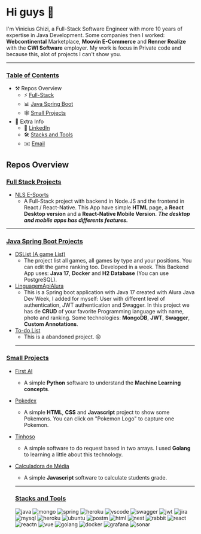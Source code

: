 
# Hi guys 👋

I'm Vinicius Ghizi, a Full-Stack Software Engineer with more 10 years of expertise in Java Development. Some companies then I worked: **Webcontinental** Marketplace, **Moovin E-Commerce** and **Renner Realize** with  the **CWI Software** employer. My work is focus in Private code and because this, alot of projects I can't show you.
___

### [Table of Contents](https://github.com/viniciusghizi#table-of-contents)

-   ⚒️  Repos Overview
    -   ⚡  [Full-Stack](https://github.com/viniciusghizi#full-stack-projects)
    -   📊  [Java Spring Boot](https://github.com/viniciusghizi#java-spring-boot-projects)
    -   🕸️  [Small Projects](https://github.com/viniciusghizi#Small-projects)
-   👾 Extra Info
    -   🔗  [LinkedIn](https://www.linkedin.com/in/vinicius-barbosa-ghizi/)
    -  🛠️ [Stacks and Tools](https://github.com/viniciusghizi#stacks-and-tools)
    -   ✉️  [Email](mailto://vinighizi@gmail.com)

## Repos Overview

### [Full Stack Projects](https://github.com/viniciusghizi#full-stack-projects)

-   [NLS E-Sports](https://github.com/viniciusghizi/nlwesports)
    -  A Full-Stack project with backend in Node.JS and the frontend in React / React-Native. This App have simple **HTML** page, a **React Desktop version** and a **React-Native Mobile Version**. ***The desktop and mobile apps has differents features.***
***

### [Java Spring Boot Projects](https://github.com/viniciusghizi#java-spring-boot-projects)

-   [DSList (A game List)](https://github.com/viniciusghizi/dslist)
    -   The project list all games, all games by type and your positions. You can edit the game ranking too. Developed in a week. This Backend App uses: **Java 17**, **Docker** and **H2 Database** (You can use PostgreSQL).
-   [LinguagemApiAlura](https://github.com/viniciusghizi/linguagemAPIalura)
    -   This is a Spring boot application with Java 17 created with Alura Java Dev Week, I added for myself: User with different level of authentication, JWT authentication and Swagger. In this project we has de **CRUD** of your favorite Programming language with name, photo and ranking. Some technologies: **MongoDB**, **JWT**, **Swagger**, **Custom Annotations**.
-   [To-do List](https://github.com/viniciusghizi/todolist)
    -   This is a abandoned project. 😢
    ***

### [Small Projects](https://github.com/viniciusghizi#small-projects)

-   [First AI](https://github.com/viniciusghizi/primeiraia)
    -  A simple **Python** software to understand the **Machine Learning concepts**. 
-   [Pokedex](https://github.com/viniciusghizi/pokedex)
    -  A simple **HTML**, **CSS** and **Javascript** project to show some Pokemons. You can click on "Pokemon Logo" to capture one Pokemon.
-   [Tinhoso](https://github.com/viniciusghizi/tinhoso)
    -  A simple software to do request based in two arrays. I used **Golang** to learning a little about this technology.
-   [Calculadora de Média](https://github.com/viniciusghizi/projetocalculadoramedias)
    -  A simple **Javascript** software to calculate students grade. 
    ---
    ### [Stacks and Tools](https://github.com/viniciusghizi#stacks-and-tools)
  
    ![java] ![mongo] ![spring] ![heroku] ![vscode] ![swagger] ![jwt] ![jira] ![mysql] 
     ![heroku] ![ubuntu] ![postm] ![html] ![nest] ![rabbit] ![react] ![reactn] ![vue] ![golang] ![docker] ![grafana] ![sonar]
    
<!-- DEV TOOLS'N'FRAMEWORKS -->
[java]:https://img.shields.io/badge/Java-ED8B00?style=for-the-badge&logo=java&logoColor=white
[netbeans]:https://img.shields.io/badge/apache%20netbeans-1B6AC6?style=for-the-badge&logo=apache%20netbeans%20IDE&logoColor=white
[mongo]:https://img.shields.io/badge/MongoDB-4EA94B?style=for-the-badge&logo=mongodb&logoColor=white
[heroku]:https://img.shields.io/badge/Heroku-430098?style=for-the-badge&logo=heroku&logoColor=white
[vscode]:https://img.shields.io/badge/Visual%20Studio%20Code-0078d7.svg?style=for-the-badge&logo=visual-studio-code&logoColor=white
[swagger]:https://img.shields.io/badge/-Swagger-%23Clojure?style=for-the-badge&logo=swagger&logoColor=white
[jwt]:https://img.shields.io/badge/JWT-black?style=for-the-badge&logo=JSON%20web%20tokens
[java]:https://img.shields.io/badge/Java-ED8B00?style=for-the-badge&logo=java&logoColor=white
[mongo]:https://img.shields.io/badge/MongoDB-4EA94B?style=for-the-badge&logo=mongodb&logoColor=white
[spring]:https://img.shields.io/badge/Spring_Boot-F2F4F9?style=for-the-badge&logo=spring-boot
[MySQL]:https://img.shields.io/badge/mysql-%2300f.svg?style=for-the-badge&logo=mysql&logoColor=white
[heroku]:https://img.shields.io/badge/Heroku-430098?style=for-the-badge&logo=heroku&logoColor=white
[ubuntu]:https://img.shields.io/badge/Ubuntu-E95420?style=for-the-badge&logo=ubuntu&logoColor=white
[jira]:https://img.shields.io/badge/jira-%230A0FFF.svg?style=for-the-badge&logo=jira&logoColor=white
[postm]:https://img.shields.io/badge/Postman-FF6C37?style=for-the-badge&logo=postman&logoColor=white
[html]:https://img.shields.io/badge/html5-%23E34F26.svg?style=for-the-badge&logo=html5&logoColor=white
[rabbit]:https://img.shields.io/badge/Rabbitmq-FF6600?style=for-the-badge&logo=rabbitmq&logoColor=white
[react]:https://img.shields.io/badge/react-%2320232a.svg?style=for-the-badge&logo=react&logoColor=%2361DAFB
[reactn]:https://img.shields.io/badge/react_native-%2320232a.svg?style=for-the-badge&logo=react&logoColor=%2361DAFB
[vue]:https://img.shields.io/badge/vuejs-%2335495e.svg?style=for-the-badge&logo=vuedotjs&logoColor=%234FC08D
[golang]:https://img.shields.io/badge/go-%2300ADD8.svg?style=for-the-badge&logo=go&logoColor=white
[docker]:https://img.shields.io/badge/docker-%230db7ed.svg?style=for-the-badge&logo=docker&logoColor=white
[grafana]:https://img.shields.io/badge/grafana-%23F46800.svg?style=for-the-badge&logo=grafana&logoColor=white
[sonar]:https://img.shields.io/badge/SonarQube-black?style=for-the-badge&logo=sonarqube&logoColor=4E9BCD
[nest]:https://img.shields.io/badge/nestjs-%23E0234E.svg?style=for-the-badge&logo=nestjs&logoColor=white

